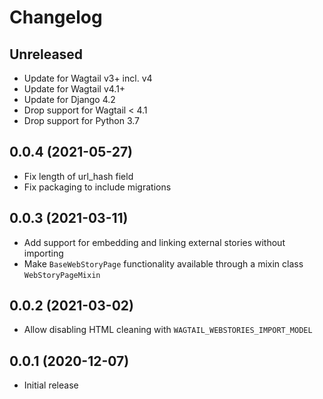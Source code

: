 Changelog
=========

Unreleased
------------------

* Update for Wagtail v3+ incl. v4
* Update for Wagtail v4.1+
* Update for Django 4.2
* Drop support for Wagtail < 4.1
* Drop support for Python 3.7


0.0.4 (2021-05-27)
------------------

* Fix length of url_hash field
* Fix packaging to include migrations


0.0.3 (2021-03-11)
------------------

* Add support for embedding and linking external stories without importing
* Make `BaseWebStoryPage` functionality available through a mixin class `WebStoryPageMixin`


0.0.2 (2021-03-02)
------------------

* Allow disabling HTML cleaning with `WAGTAIL_WEBSTORIES_IMPORT_MODEL`


0.0.1 (2020-12-07)
------------------

* Initial release
